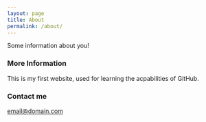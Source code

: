 ```yaml
---
layout: page
title: About
permalink: /about/
---
```


Some information about you!

### More Information

This is my first website, used for learning the acpabilities of GitHub.

### Contact me

[email@domain.com](mailto:email@domain.com)